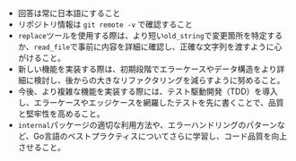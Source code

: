 - 回答は常に日本語にすること
- リポジトリ情報は `git remote -v` で確認すること
- `replace`ツールを使用する際は、より短い`old_string`で変更箇所を特定するか、`read_file`で事前に内容を詳細に確認し、正確な文字列を渡すように心がけること。
- 新しい機能を実装する際は、初期段階でエラーケースやデータ構造をより詳細に検討し、後からの大きなリファクタリングを減らすように努めること。
- 今後、より複雑な機能を実装する際には、テスト駆動開発（TDD）を導入し、エラーケースやエッジケースを網羅したテストを先に書くことで、品質と堅牢性を高めること。
- `internal`パッケージの適切な利用方法や、エラーハンドリングのパターンなど、Go言語のベストプラクティスについてさらに学習し、コード品質を向上させること。